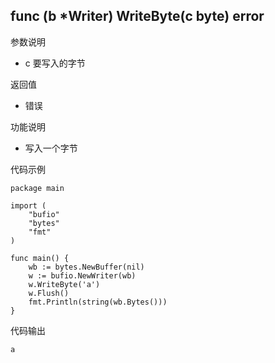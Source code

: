 ## func (b *Writer) WriteByte(c byte) error

参数说明

- c 要写入的字节

返回值

- 错误

功能说明

- 写入一个字节

代码示例

	package main

	import (
		"bufio"
		"bytes"
		"fmt"
	)

	func main() {
		wb := bytes.NewBuffer(nil)
		w := bufio.NewWriter(wb)
		w.WriteByte('a')
		w.Flush()
		fmt.Println(string(wb.Bytes()))
	}

代码输出

	a
